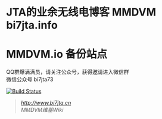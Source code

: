 # JTA的业余无线电博客 MMDVM bi7jta.info  
 # MMDVM.io 备份站点 
 QQ群爆满满员，请关注公众号，获得邀请进入微信群    
 微信公众号 bi7jta73    
 
 [![Build Status](https://dev.azure.com/Mumble-VoIP/Mumble/_apis/build/status/Mumble-CI?branchName=master)](https://dev.azure.com/Mumble-VoIP/Mumble/_build/latest?definitionId=1?branchName=master)

> *http://www.bi7jta.cn*  
> *MMDVM维基Wiki*